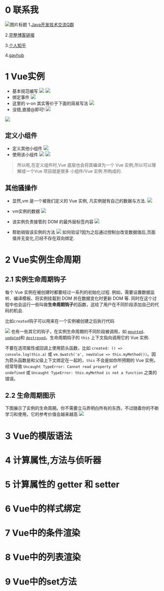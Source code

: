 # 0 联系我
![](http://upload-images.jianshu.io/upload_images/4685968-6a8b28d2fd95e8b7?imageMogr2/auto-orient/strip%7CimageView2/2/w/1240 "图片标题") 
1.[Java开发技术交流Q群](https://jq.qq.com/?_wv=1027&k=5UB4P1T)

2.[完整博客链接](http://www.shishusheng.com)

3.[个人知乎](http://www.zhihu.com/people/shi-shu-sheng-)

4.[gayhub](https://github.com/Wasabi1234)

# 1  Vue实例
- 基本规范编写
![](https://upload-images.jianshu.io/upload_images/4685968-3238c72459653eb1.png?imageMogr2/auto-orient/strip%7CimageView2/2/w/1240)
![](https://upload-images.jianshu.io/upload_images/4685968-0eb9eae10d4312c3.png?imageMogr2/auto-orient/strip%7CimageView2/2/w/1240)
- 绑定事件
![](https://upload-images.jianshu.io/upload_images/4685968-706066d6bb88d5ee.png?imageMogr2/auto-orient/strip%7CimageView2/2/w/1240)
- 这里的 v-on 其实等价于下面的简易写法
![](https://upload-images.jianshu.io/upload_images/4685968-30d59f9ac26c830e.png?imageMogr2/auto-orient/strip%7CimageView2/2/w/1240)
- 没错,直接@即可!
![](https://upload-images.jianshu.io/upload_images/4685968-fc0b718d144019ef.png?imageMogr2/auto-orient/strip%7CimageView2/2/w/1240)

![](https://upload-images.jianshu.io/upload_images/4685968-45eb8b2ab44e208e.png?imageMogr2/auto-orient/strip%7CimageView2/2/w/1240)

## 定义小组件
- 定义其他小组件
![](https://upload-images.jianshu.io/upload_images/4685968-f6ff6b131b865e9b.png?imageMogr2/auto-orient/strip%7CimageView2/2/w/1240)
- 使用该小组件
![](https://upload-images.jianshu.io/upload_images/4685968-57d0263104f00dcf.png?imageMogr2/auto-orient/strip%7CimageView2/2/w/1240)
![](https://upload-images.jianshu.io/upload_images/4685968-50f3b7a7629fa124.png?imageMogr2/auto-orient/strip%7CimageView2/2/w/1240)

>所以呢,在定义组件时,Vue 底层也会将其编译为一个 Vue 实例,所以可以理解成一个Vue 项目就是很多 小组件/Vue 实例 所构成的.

## 其他骚操作
- 显然,vm 是一个被我们定义的 Vue 实例, 凡实例就有自己的数据与方法.
![](https://upload-images.jianshu.io/upload_images/4685968-f5a42410fed68680.png?imageMogr2/auto-orient/strip%7CimageView2/2/w/1240)
- vm实例的数据
![](https://upload-images.jianshu.io/upload_images/4685968-18f5aca5eeadd4ff.png?imageMogr2/auto-orient/strip%7CimageView2/2/w/1240)

- 该实例负责接管的 DOM 的最外层标签内容
![](https://upload-images.jianshu.io/upload_images/4685968-3f68c765153106b0.png?imageMogr2/auto-orient/strip%7CimageView2/2/w/1240)
- 帮助销毁该实例的方法
![](https://upload-images.jianshu.io/upload_images/4685968-430eeecbf2ce9119.png?imageMogr2/auto-orient/strip%7CimageView2/2/w/1240)
如何验证?因为之后通过控制台改变数据值后,页面值并无变化,已经不存在双向绑定.

# 2  Vue实例生命周期

## 2.1  实例生命周期钩子
每个 Vue 实例在被创建时都要经过一系列的初始化过程.
例如，需要设置数据监听、编译模板、将实例挂载到 DOM 并在数据变化时更新 DOM 等.
同时在这个过程中也会运行一些叫做**生命周期钩子**的函数，这给了用户在不同阶段添加自己的代码的机会.

比如`created`钩子可以用来在一个实例被创建之后执行代码

![](https://upload-images.jianshu.io/upload_images/4685968-4a9c7c7b7ba24f6b.png?imageMogr2/auto-orient/strip%7CimageView2/2/w/1240)
也有一些其它的钩子，在实例生命周期的不同阶段被调用，如 [`mounted`](https://cn.vuejs.org/v2/api/#mounted)、[`updated`](https://cn.vuejs.org/v2/api/#updated)和 [`destroyed`](https://cn.vuejs.org/v2/api/#destroyed)。生命周期钩子的 `this` 上下文指向调用它的 Vue 实例.

不要在选项属性或回调上使用箭头函数，比如 `created: () => console.log(this.a)` 或 `vm.$watch('a', newValue => this.myMethod())`。因为箭头函数是和父级上下文绑定在一起的，`this` 不会是如你所预期的 Vue 实例，经常导致 `Uncaught TypeError: Cannot read property of undefined` 或 `Uncaught TypeError: this.myMethod is not a function` 之类的错误。

## 2.2 生命周期图示
下图展示了实例的生命周期。你不需要立马弄明白所有的东西，不过随着你的不断学习和使用，它的参考价值会越来越高
![](https://upload-images.jianshu.io/upload_images/4685968-ed996b4c0f1377c0.png?imageMogr2/auto-orient/strip%7CimageView2/2/w/1240)

# 3 Vue的模版语法
# 4 计算属性,方法与侦听器
# 5 计算属性的 getter 和 setter
# 6 Vue中的样式绑定
# 7  Vue中的条件渲染
# 8 Vue中的列表渲染
# 9 Vue中的set方法
